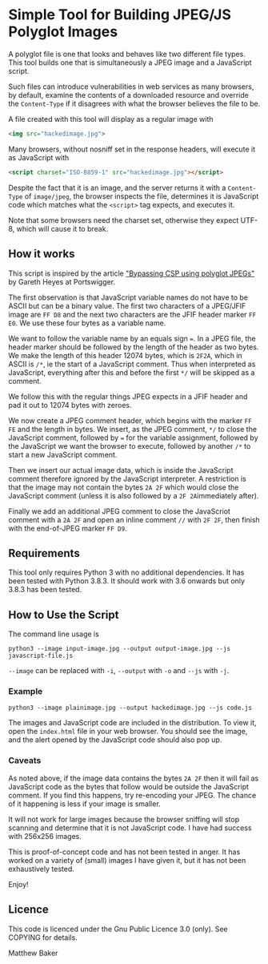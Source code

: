 # Simple Tool for Building JPEG/JS Polyglot Images

A polyglot file is one that looks and behaves like two different file types.  This tool builds one that is simultaneously a JPEG image and a JavaScript script.

Such files can introduce vulnerabilities in web services as many browsers, by default, examine the contents of a downloaded resource and override the `Content-Type` if it disagrees with what the browser believes the file to be.

A file created with this tool will display as a regular image with

```html
<img src="hackedimage.jpg">
```

Many browsers, without nosniff set in the response headers, will execute it as JavaScript with

```html
<script charset="ISO-8859-1" src="hackedimage.jpg"></script> 
```

Despite the fact that it is an image, and the server returns it with a `Content-Type` of `image/jpeg`, the browser inspects the file, determines it is JavaScript code which matches what the `<script>` tag expects, and executes it.

Note that some browsers need the charset set, otherwise they expect UTF-8, which will cause it to break.

## How it works

This script is inspired by the article ["Bypassing CSP using polyglot JPEGs"](https://portswigger.net/research/bypassing-csp-using-polyglot-jpegs) by Gareth Heyes at Portswigger.

The first observation is that JavaScript variable names do not have to be ASCII but can be a binary value.  The first two characters of a JPEG/JFIF image are `FF D8` and the next two characters are the JFIF header marker `FF E0`.  We use these four bytes as a variable name.  

We want to follow the variable name by an equals sign `=`.  In a JPEG file, the header marker should be followed by the length of the header as two bytes.  We make the length of this header 12074 bytes, which is `2F2A`, which in ASCII is `/*`, ie the start of a JavaScript comment.  Thus when interpreted as JavaScript, everything after this and before the first `*/` will be skipped as a comment.

We follow this with the regular things JPEG expects in a JFIF header and pad it out to 12074 bytes with zeroes.  

We now create a JPEG comment header, which begins with the marker `FF FE` and the length in bytes.  We insert, as the JPEG comment, `*/` to close the JavaScript comment, followed by `=` for the variable assignment, followed by the JavaScript we want the browser to execute, followed by another `/*` to start a new JavaScript comment.  

Then we insert our actual image data, which is inside the JavaScript comment therefore ignored by the JavaScript interpreter.  A restriction is that the image may not contain the bytes `2A 2F` which would close the JavaScript comment (unless it is also followed by a `2F 2A`immediately after).

Finally we add an additional JPEG comment to close the JavaScriot comment with a `2A 2F` and open an inline comment `//` with `2F 2F`, then finish with the end-of-JPEG marker `FF D9`.

## Requirements

This tool only requires Python 3 with no additional dependencies.  It has been tested with Python 3.8.3.  It should work with 3.6 onwards but only 3.8.3 has been tested.
 
## How to Use the Script

The command line usage is

```
python3 --image input-image.jpg --output output-image.jpg --js javascript-file.js
```

`--image` can be replaced with `-i`, `--output` with `-o` and `--js` with `-j`.

### Example

```
python3 --image plainimage.jpg --output hackedimage.jpg --js code.js
```

The images and JavaScript code are included in the distribution.  To view it, open the `index.html` file in your web browser.  You should see the image, and the alert opened by the JavaScript code should also pop up.

### Caveats

As noted above, if the image data contains the bytes `2A 2F` then it will fail as JavaScript code as the bytes that follow would be outside the JavaScript comment.  If you find this happens, try re-encoding your JPEG.  The chance of it happening is less if your image is smaller.

It will not work for large images because the browser sniffing will stop scanning and determine that it is not JavaScript code.  I have had success with 256x256 images.

This is proof-of-concept code and has not been tested in anger.  It has worked on a variety of (small) images I have given it, but it has not been exhaustively tested.

Enjoy!

## Licence

This code is licenced under the Gnu Public Licence 3.0 (only).  See COPYING for details.

Matthew Baker




